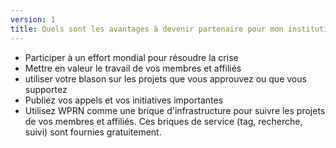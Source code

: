 ```yaml
---
version: 1
title: Quels sont les avantages à devenir partenaire pour mon institution ?
---
```


- Participer à un effort mondial pour résoudre la crise
- Mettre en valeur le travail de vos membres et affiliés
- utiliser votre blason sur les projets que vous approuvez ou que vous supportez
- Publiez vos appels et vos initiatives importantes
- Utilisez WPRN comme une brique d'infrastructure pour suivre les projets de vos membres et affiliés. Ces briques de service (tag, recherche, suivi) sont fournies gratuitement.
